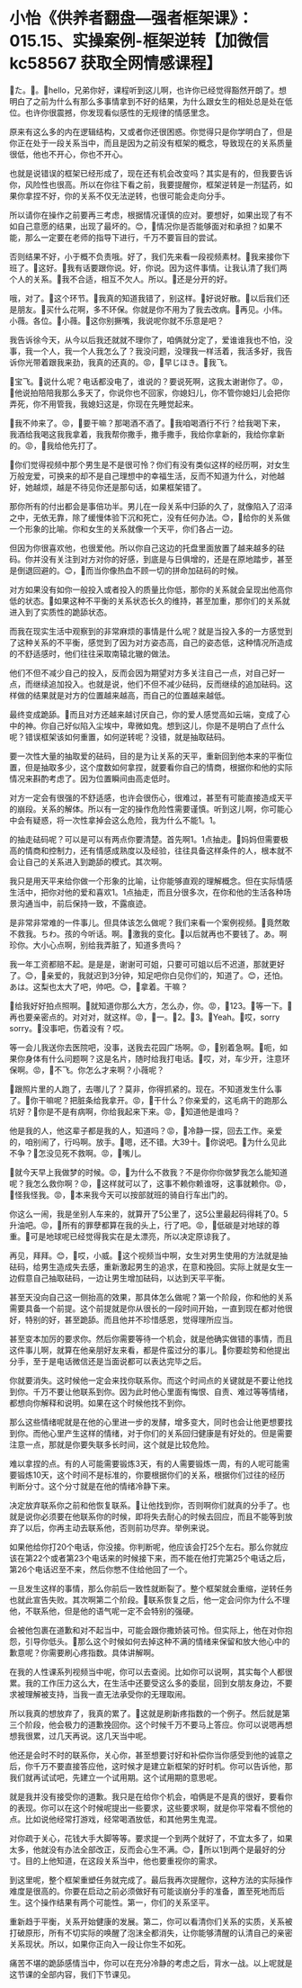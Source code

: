 # 小怡《供养者翻盘—强者框架课》：015.15、实操案例-框架逆转【加微信 kc58567 获取全网情感课程】

🎼た。🎼。🎼hello，兄弟你好，课程听到这儿啊，也许你已经觉得豁然开朗了。想明白了之前为什么有那么多事情拿到不好的结果，为什么跟女生的相处总是处在低位。也许你很震撼，你发现看似感性的无规律的情感里念。

原来有这么多的内在逻辑结构，又或者你还很困惑。你觉得只是你学明白了，但是你正在处于一段关系当中，而且是因为之前没有框架的概念，导致现在的关系质量很低，他也不开心，你也不开心。

也就是说错误的框架已经形成了，现在还有机会改变吗？其实是有的，但我要告诉你，风险性也很高。所以在你往下看之前，我要提醒你，框架逆转是一剂猛药，如果你拿捏不好，你的关系不仅无法逆转，也很可能会走向分手。

所以请你在操作之前要再三考虑，根据情况谨慎的应对。要想好，如果出现了有不如自己意愿的结果，出现了最坏的。😊，🎼情况你是否能够面对和承担？如果不能，那么一定要在老师的指导下进行，千万不要盲目的尝试。

否则结果不好，小于概不负责哦。好了，我们先来看一段视频素材。🎼我来接你下班了。🎼这好。🎼我有话要跟你说。好，你说。因为这件事情。让我认清了我们两个人的关系。🎼我不合适，相互不欠人。所以。🎼还是分开的好。

哦，对了。🎼这个环节。🎼我真的知道我错了，别这样。🎼好说好散。🎼以后我们还是朋友。🎼买什么花啊，多不环保。你就是你不用为了我去改病。🎼再见。小伟。小薇。各位。🎼小薇。🎼这你别撅嘴，我说呢你就不乐意是吧？

我告诉徐今天，从今以后我还就就不理你了，咱俩就分定了，爱谁谁我也不怕，没事，我一个人，我一个人我怎么了？我没问题，没理我一样活着，我活多好，我告诉你光带着跟我来劲，我真的还真的。😡，🎼早じほき。🎼我飞。

🎼宝飞。🎼说什么呢？电话都没电了，谁说的？要说死啊，这我太谢谢你了。😡，🎼他说拍陪陪我那么多天了，你说你也不回家，你媳妇儿，你不管你媳妇儿会把你弄死，你不用管我，我媳妇这是，你现在先睡觉起来。

🎼我不帅来了。😡，🎼要干嘛？那喝酒不酒了。🎼我咱喝酒行不行？给我喝下来，我酒给我喝这我我拿着，我我帮你撒手，撒手撒手，我给你拿新的，我给你拿新的。😡，🎼我给他先打了。

🎼你们觉得视频中那个男生是不是很可怜？你们有没有类似这样的经历啊，对女生万般宠爱，可换来的却不是自己理想中的幸福生活，反而不知道为什么，对他越好，她越烦，越是不待见你还是那句话，如果框架错了。

那你所有的付出都会是事倍功半。男儿在一段关系中归舔的久了，就像陷入了沼泽之中，无依无靠，除了缓慢体验下沉和死亡，没有任何办法。😊，🎼给你的关系做一个形象的比喻。你和女生的关系就像一个天平，你们各占一边。

但因为你很喜欢他，也很爱他。所以你自己这边的托盘里面放置了越来越多的砝码。你并没有关注到对方对你的好感，到底是与日俱增的，还是在原地踏步，甚至是倒退回避的。😊，🎼而当你像热血不顾一切的拼命加砝码的时候。

对方如果没有如你一般投入或者投入的质量比你低，那你的关系就会呈现出他高你低的状态。🎼如果这种不平衡的关系状态长久的维持，甚至加重，那你们的关系就进入到了实质性的跪舔状态。

而我在现实生活中观察到的非常麻烦的事情是什么呢？就是当投入多的一方感觉到了这种关系的不平衡，感觉到了因为对方姿态高，自己的姿态低，这种情况所造成的不舒适感时，他们往往采取南辕北辙的做法。

他们不但不减少自己的投入，反而会因为期望对方多关注自己一点，对自己好一点，而继续追加投入。也就是说，他们不但不减少砝码，反而继续的追加砝码。这样做的结果就是对方的位置越来越高，而自己的位置越来越低。

最终变成跪舔。🎼而且对方还越来越讨厌自己，你的爱人感觉高如云端，变成了心中的神。你自己好似陷入尘埃中，卑微如鬼。想到这儿，你是不是明白了点什么呢？错误框架该如何重置，如何逆转呢？没错，就是抽取砝码。

要一次性大量的抽取爱的砝码，目的是为让关系的天平，重新回到他本来的平衡位置，但是抽取多少，这个度数如何拿捏，就要看你自己的情商，根据你和他的实际情况来斟酌考虑了。因为位置瞬间由高走低时。

对方一定会有很强的不舒适感，也许会很伤心，很难过，甚至有可能直接造成天平的崩段。关系的解体。所以有一定的操作危险性需要谨慎。听到这儿啊，你可能心中会有疑惑，将一次性拿掉会这么危险，我为什么不能1。1。

的抽走砝码呢？可以是可以有两点你要清楚。首先啊1。1点抽走。🎼妈妈但需要极高的情商和控制力，还有情感成熟度以及经验，往往具备这样条件的人，根本就不会让自己的关系进入到跪舔的模式。其次啊。

我只是用天平来给你做一个形象的比喻，让你能够直观的理解概念。但在实际情感生活中，把你对他的爱和喜欢1。1点抽走，而且分很多次，在你和他的生活各种场景沟通当中，前后保持一致，不露痕迹。

是非常非常难的一件事儿。但具体该怎么做呢？我们来看一个案例视频。🎼竟然敢不救我。ちわ。孩的今听话。啊。🎼激我的变化。🎼以后就再也不要钱了。あ。啊珍你。大小心点啊，别给我弄脏了，知道多贵吗？

我一年工资都赔不起。是是是，谢谢可可姐，只要可可姐以后不迟道，那就更好了。😊，🎼亲爱的，我就迟到3分钟，知足吧你白见你们的，知道了。😊，还怕。あは。这梨也太大了吧，帅吧。😊，🎼拿着。干嘛？

🎼给我好好拍点照啊。🎼就知道你那么大方，怎么办，你。😡，🎼123。🎼等一下。🎼再也要亲密点的。对对对，就这样。😡，🎼一。🎼2。🎼3。🎼Yeah。🎼哎，sorry sorry。🎼没事吧，伤着没有？哎。

等一会儿我送你去医院吧，没事，送我去花园广场啊。😡，🎼别着急啊。🎼呃，如果你身体有什么问题啊？这是名片，随时给我打电话。🎼哎，对，车少开，注意环保啊。😡，🎼不飞。你怎么才来啊？小薇呢？

🎼跟照片里的人跑了，去哪儿了？莫非，你得抓紧的。现在。不知道发生什么事了。🎼你干嘛呢？把脏条给我拿开。😡，🎼干什么？你亲爱的，这毛病干的跑那么坑好？🎼你是不是有病啊，你给我起来下来。😡，🎼知道他是谁吗？

他是我的人，他这辈子都是我的人，知道吗？😡，🎼冷静一探，回去工作。亲爱的，咱别闹了，行吗啊。放手。🎼嗯，还不错。大39十。🎼你说吧。🎼为什么见此不争？🎼怎没见死不救啊。😡，🎼嘴儿。

🎼就今天早上我做梦的时候。😡，🎼为什么不救我？不是你你你做梦我怎么能知道呢？我怎么救你啊？😡，🎼这样就可以了，这事不赖你赖谁呀，这事就赖你。😡，🎼怪我怪我。😡，🎼本来我今天可以按部就班的骑自行车出门的。

你这么一闹，我是坐别人车来的，就算开了5公里了，这5公里最起码得耗了0。5升油吧。😡，🎼所有的罪孽都算在我的头上，行了吧。😡，🎼低碳是对地球的尊重。🎼可是地球呢已经觉得我实在是太漂亮，所以决定原谅我了。

再见，拜拜。😊，🎼哎，小威。🎼这个视频当中啊，女生对男生使用的方法就是抽砝码，给男生造成失去感，重新激起男生的追求，在意和挽回。实际上就是女生一边假意自己抽取砝码，一边让男生增加砝码，以达到天平平衡。

甚至天没向自己这一侧抬高的效果，那具体怎么做呢？第一个阶段，你和他的关系需要具备一个前提。这个前提就是你从很长的一段时间开始，一直到现在都对他很好，特别的好，甚至跪舔。而且他并不珍惜感恩，觉得理所应当。

甚至变本加厉的要求你。然后你需要等待一个机会，就是他确实做错的事情，而且这件事儿啊，就算在他亲朋好友来看，都是件蛮过分的事儿。🎼你要趁势和他提出分手，至于是电话微信还是当面说都可以表达完毕之后。

你就要消失。这时候他一定会来找你联系你。而这个时间点的关键就是不要让他找到你。千万不要让他联系到你。因为此时他心里面有悔恨、自责、难过等等情绪，都想向你解释和说明。如果在这个时候他找不到你。

那么这些情绪呢就是在他的心里进一步的发酵，增多变大，同时也会让他更想要找到你。而他心里产生这样的情绪，对于你们的关系回归健康是有好处的。但是需要注意一点，那就是你要失联多长时间，这个就是比较危险。

难以拿捏的点。有的人可能需要锻炼3天，有的人需要锻炼一周，有的人呢可能需要锻炼10天，这个时间不是标准的，你要根据你们的关系，根据你们过往的经历判断分寸。这个分寸就是在他的情绪冷静下来。

决定放弃联系你之前和他恢复联系。🎼让他找到你，否则啊你们就真的分手了。也就是说你必须要在他联系你的时候，即将失去耐心的时候去回应，而且不能等到放弃了以后，你再主动去联系他，否则前功尽弃。举例来说。

如果他给你打20个电话，你没接。你判断呢，他应该会打25个左右。那么你就应该在第22个或者第23个电话来的时候接下来，而不能在他打完第25个电话之后，第26个电话迟至不来，然后你憋不住给他回了一个。

一旦发生这样的事情，那么你前后一致性就断裂了。整个框架就会重缩，逆转任务也就此宣告失败。其次啊第二个阶段。🎼联系恢复之后，他一定会问你为什么不理他，不联系他，但是他的语气呢一定不会特别的强硬。

会被他包裹在道歉和对不起当中，可能会跟你撒娇装可怜。但实际上，他在对你抱怨，引导你低头。🎼那么这个时候如何去掉这种不满的情绪来保留和放大他心中的歉意呢？你需要刷心疼指数。具体讲解啊。

在我的人性课系列视频当中呢，你可以去查阅。比如你可以说啊，其实每个人都很累。我的工作压力这么大，在生活中还要受这么多的委屈，回到女朋友身边，不要求被理解被支持，当我一直无法承受你的无理取闹。

所以我真的想放弃了，我真的累了。🎼这就是刷新疼指数的一个例子。然后就是第三个阶段，他会极力的道歉挽回你。这个时候千万不要马上答应。你可以说嗯再想想我很累，过几天再说。这几天当中呢。

他还是会时不时的联系你，关心你，甚至想要讨好和补偿你当你感受到他的诚意之后，你千万不要直接答应他，这时候才是建立新框架的好时机。你可以告诉他，那我们就再试试吧，先建立一个试用期。这个试用期的意思呢。

就是我并没有接受你的道歉。我只是在给你个机会，咱俩是不是真的很好，要看你的表现。你可以在这个时候呢提出一些要求，这些要求啊，就是你平常看不惯他的点。比如说他经常打游戏，经常喝酒放低，和其他男生鬼混。

对你疏于关心，花钱大手大脚等等。要求提一个到两个就好了，不宜太多了，如果太多，他就没有办法全部改正，反而会心生不满。😊，🎼所以1到两个是最好的分寸。目的上他知道，在这段关系当中，他也要重视你的需求。

到这里呢，整个框架重塑任务就完成了。最后我再次提醒你，这种方法的实际操作难度是很高的。你要在启动之前必须做好有可能谈崩分手的准备，置至死地而后生。这个操作结果有两个可能性。第一，你们的关系坚平。

重新趋于平衡，关系开始健康的发展。第二，你可以看清你们关系的实质，关系被打破原形，所有不切实际的唤醒了泡沫全都消失，让你能够清醒的认清自己的亲密关系现状。所以，如果你正向入一段让你生不如死。

痛苦不堪的跪舔感情当中，你可以在充分冷静的考虑之后，背水一战。以上呢就是这节课的全部内容，我们下节课见。

